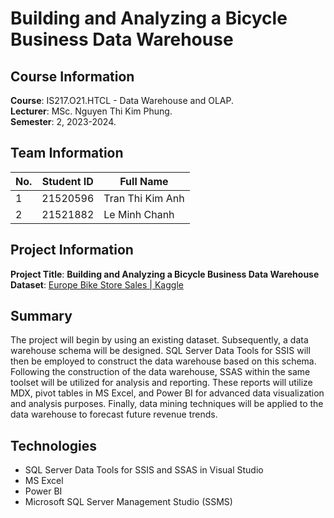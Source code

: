 # Building and Analyzing a Bicycle Business Data Warehouse

## Course Information
**Course**: IS217.O21.HTCL - Data Warehouse and OLAP. <br>
**Lecturer**: MSc. Nguyen Thi Kim Phung. <br>
**Semester**: 2, 2023-2024. <br>

## Team Information
| No. | Student ID | Full Name           |
| --- | ---------- | ------------------- |
| 1   | 21520596   | Tran Thi Kim Anh    |
| 2   | 21521882   | Le Minh Chanh       |

## Project Information
**Project Title**: **Building and Analyzing a Bicycle Business Data Warehouse**  
**Dataset**: [Europe Bike Store Sales | Kaggle](https://www.kaggle.com/datasets/prepinstaprime/europe-bike-store-sales)

## Summary
The project will begin by using an existing dataset. Subsequently, a data warehouse schema will be designed. SQL Server Data Tools for SSIS will then be employed to construct the data warehouse based on this schema. Following the construction of the data warehouse, SSAS within the same toolset will be utilized for analysis and reporting. These reports will utilize MDX, pivot tables in MS Excel, and Power BI for advanced data visualization and analysis purposes. 
Finally, data mining techniques will be applied to the data warehouse to forecast future revenue trends.

## Technologies
- SQL Server Data Tools for SSIS and SSAS in Visual Studio
- MS Excel
- Power BI
- Microsoft SQL Server Management Studio (SSMS)
